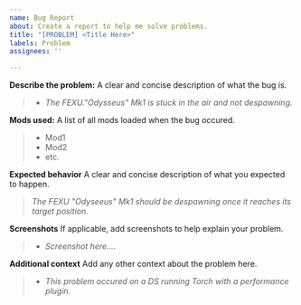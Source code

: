 ```yaml
---
name: Bug Report
about: Create a report to help me solve problems.
title: "[PROBLEM] <Title Here>"
labels: Problem
assignees: ''

---
```


**Describe the problem:**
A clear and concise description of what the bug is.
> - *The FEXU."Odysseus" Mk1 is stuck in the air and not despawning.*


**Mods used:**
A list of all mods loaded when the bug occured.
> - Mod1
> - Mod2
> - etc.


**Expected behavior**
A clear and concise description of what you expected to happen.
> *The FEXU "Odyseeus" Mk1 should be despawning once it reaches its target position.*


**Screenshots**
If applicable, add screenshots to help explain your problem.
> - *Screenshot here....*


**Additional context**
Add any other context about the problem here.
> - *This problem occured on a DS running Torch with a performance plugin.*

